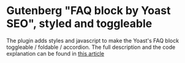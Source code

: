 # Gutenberg "FAQ block by Yoast SEO", styled and toggleable
The plugin adds styles and javascript to make the Yoast's FAQ block toggleable / foldable / accordion. The full description and the code explanation can be found in [this article](https://firmcatalyst.com/how-to-make-yoasts-faq-toggleable/)
